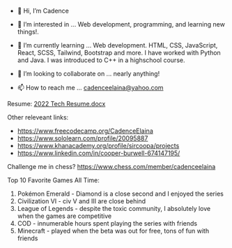 - 👋 Hi, I’m Cadence 
- 👀 I’m interested in ... Web development, programming, and learning new things!.

- 🌱 I’m currently learning ... Web development. HTML, CSS, JavaScript, React, SCSS, Tailwind, Bootstrap and more. I have worked with Python and Java. I was introduced to C++ in a highschool course.

- 💞️ I’m looking to collaborate on ... nearly anything!
- 📫 How to reach me ... cadenceelaina@yahoo.com 

Resume: [2022 Tech Resume.docx](https://github.com/CadenceElaina/CadenceElaina/files/9105023/2022.Tech.Resume.docx)

Other releveant links: 
- https://www.freecodecamp.org/CadenceElaina
- https://www.sololearn.com/profile/20095887
- https://www.khanacademy.org/profile/sircoopa/projects
- https://www.linkedin.com/in/cooper-burwell-674147195/
 
Challenge me in chess? https://www.chess.com/member/cadenceelaina

Top 10 Favorite Games All Time: 
1. Pokémon Emerald - Diamond is a close second and I enjoyed the series
2. Civilization VI - civ V and III are close behind
3. League of Legends - despite the toxic community, I absolutely love when the games are competitive
4. COD - innumerable hours spent playing the series with friends
5. Minecraft - played when the beta was out for free, tons of fun with friends
